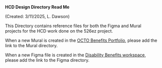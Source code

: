 **HCD Design Directory Read Me**

(Created: 3/11/2025, L. Dawson)

This Directory contains reference files for both the Figma and Mural projects for the HCD work done on the 526ez project.

When a new Mural is created in the [OCTO Benefits Portfolio](https://app.mural.co/t/departmentofveteransaffairs9999/r/1613770853903?folderUuid=7ada32d9-9e43-4a8a-9bc9-7ec760992ec5), please add the link to the Mural directory.

When a new Figma file is created in the [Disability Benefits workspace](https://www.figma.com/files/team/1278375444205744118/project/176170217?fuid=1441792745640658042), please add the link to the Figma directory.
